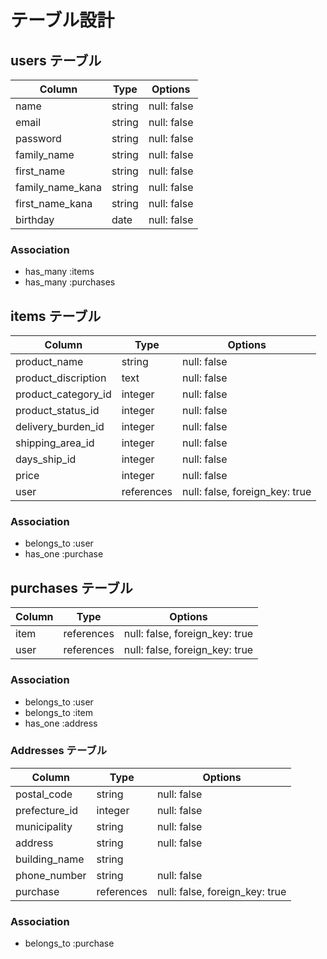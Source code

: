 # テーブル設計

## users テーブル

| Column           | Type    | Options     |
| ---------------- | ------- | ----------  |
| name             | string  | null: false |
| email            | string  | null: false |
| password         | string  | null: false |
| family_name      | string  | null: false |
| first_name       | string  | null: false |
| family_name_kana | string  | null: false |
| first_name_kana  | string  | null: false |
| birthday         | date    | null: false |


### Association

- has_many :items
- has_many :purchases

## items テーブル

| Column               | Type       | Options                        |
| -------------------  | ---------- | ------------------------------ |
| product_name         | string     | null: false                    |
| product_discription  | text       | null: false                    |
| product_category_id  | integer    | null: false                    |
| product_status_id    | integer    | null: false                    |
| delivery_burden_id   | integer    | null: false                    |
| shipping_area_id     | integer    | null: false                    |
| days_ship_id         | integer    | null: false                    |
| price                | integer    | null: false                    |
| user                 | references | null: false, foreign_key: true |

### Association

- belongs_to :user
- has_one :purchase

## purchases テーブル

| Column           | Type       | Options                        |
| ---------------- | -------    | ------------------------------ |
| item             | references | null: false, foreign_key: true |
| user             | references | null: false, foreign_key: true |

### Association

- belongs_to :user
- belongs_to :item
- has_one :address

### Addresses テーブル

| Column         | Type       | Options                        |
| ---------------| ---------- | ------------------------------ |
| postal_code    | string     | null: false                    |
| prefecture_id  | integer    | null: false                    |
| municipality   | string     | null: false                    |
| address        | string     | null: false                    |
| building_name  | string     |                                |
| phone_number   | string     | null: false                    |
| purchase       | references | null: false, foreign_key: true |

### Association

- belongs_to :purchase

